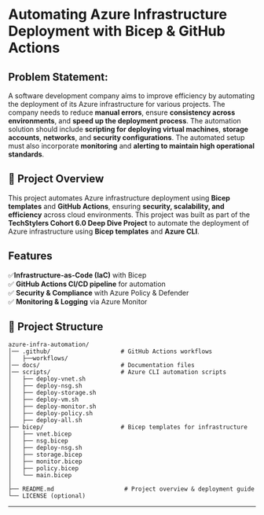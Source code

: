 # Automating Azure Infrastructure Deployment with Bicep & GitHub Actions

## **Problem Statement**: 
A software development company aims to improve efficiency by automating the deployment of its Azure infrastructure for various projects. 
The company needs to reduce **manual errors**, ensure **consistency across environments**, and **speed up the deployment process**. 
The automation solution should include **scripting for deploying virtual machines**, **storage accounts**, **networks**, and **security configurations**. 
The automated setup must also incorporate **monitoring** and **alerting to maintain high operational standards**.

## 📖 Project Overview 
This project automates Azure infrastructure deployment using **Bicep templates** and **GitHub Actions**, ensuring **security, scalability, and efficiency** across cloud environments.
This project was built as part of the **TechStylers Cohort 6.0 Deep Dive Project** to automate the deployment of Azure infrastructure using **Bicep templates** and **Azure CLI**.

## Features  
✅**Infrastructure-as-Code (IaC)** with Bicep  
✅ **GitHub Actions CI/CD pipeline** for automation  
✅ **Security & Compliance** with Azure Policy & Defender  
✅ **Monitoring & Logging** via Azure Monitor  

## 📁 **Project Structure**  
```
azure-infra-automation/
│── .github/                    # GitHub Actions workflows 
│   ├──workflows/ 
│── docs/                       # Documentation files 
│── scripts/                    # Azure CLI automation scripts
│   ├── deploy-vnet.sh
│   ├── deploy-nsg.sh
│   ├── deploy-storage.sh
│   ├── deploy-vm.sh
│   ├── deploy-monitor.sh
│   ├── deploy-policy.sh
│   ├── deploy-all.sh
├── bicep/                      # Bicep templates for infrastructure
│   ├── vnet.bicep
│   ├── nsg.bicep
│   ├── deploy-nsg.sh
│   ├── storage.bicep
│   ├── monitor.bicep
│   ├── policy.bicep
│   └── main.bicep
│
├── README.md                    # Project overview & deployment guide
└── LICENSE (optional)
```

---
